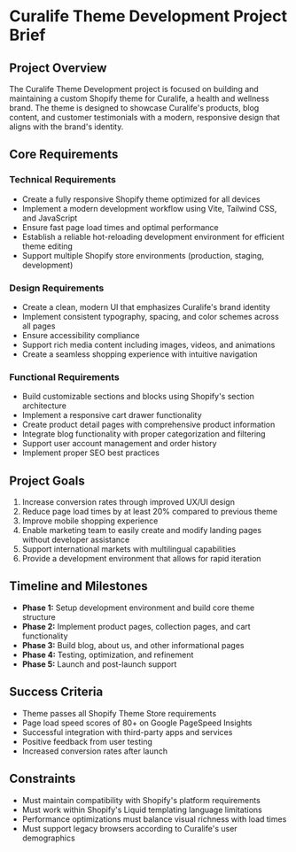 # Curalife Theme Development Project Brief

## Project Overview

The Curalife Theme Development project is focused on building and maintaining a custom Shopify theme for Curalife, a health and wellness brand. The theme is designed to showcase Curalife's products, blog content, and customer testimonials with a modern, responsive design that aligns with the brand's identity.

## Core Requirements

### Technical Requirements

- Create a fully responsive Shopify theme optimized for all devices
- Implement a modern development workflow using Vite, Tailwind CSS, and JavaScript
- Ensure fast page load times and optimal performance
- Establish a reliable hot-reloading development environment for efficient theme editing
- Support multiple Shopify store environments (production, staging, development)

### Design Requirements

- Create a clean, modern UI that emphasizes Curalife's brand identity
- Implement consistent typography, spacing, and color schemes across all pages
- Ensure accessibility compliance
- Support rich media content including images, videos, and animations
- Create a seamless shopping experience with intuitive navigation

### Functional Requirements

- Build customizable sections and blocks using Shopify's section architecture
- Implement a responsive cart drawer functionality
- Create product detail pages with comprehensive product information
- Integrate blog functionality with proper categorization and filtering
- Support user account management and order history
- Implement proper SEO best practices

## Project Goals

1. Increase conversion rates through improved UX/UI design
2. Reduce page load times by at least 20% compared to previous theme
3. Improve mobile shopping experience
4. Enable marketing team to easily create and modify landing pages without developer assistance
5. Support international markets with multilingual capabilities
6. Provide a development environment that allows for rapid iteration

## Timeline and Milestones

- **Phase 1:** Setup development environment and build core theme structure
- **Phase 2:** Implement product pages, collection pages, and cart functionality
- **Phase 3:** Build blog, about us, and other informational pages
- **Phase 4:** Testing, optimization, and refinement
- **Phase 5:** Launch and post-launch support

## Success Criteria

- Theme passes all Shopify Theme Store requirements
- Page load speed scores of 80+ on Google PageSpeed Insights
- Successful integration with third-party apps and services
- Positive feedback from user testing
- Increased conversion rates after launch

## Constraints

- Must maintain compatibility with Shopify's platform requirements
- Must work within Shopify's Liquid templating language limitations
- Performance optimizations must balance visual richness with load times
- Must support legacy browsers according to Curalife's user demographics

